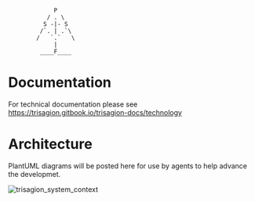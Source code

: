 ```
             P
           / . \
          S -|- S 
         /`. | .`\
        /   `.`   \
             |   
         ____F____
```
# Documentation

For technical documentation please see https://trisagion.gitbook.io/trisagion-docs/technology

# Architecture

PlantUML diagrams will be posted here for use by agents to help advance the developmet.

![trisagion_system_context](https://www.plantuml.com/plantuml/proxy?cache=no&src=https://raw.githubusercontent.com/tttrisagion/3T/refs/heads/main/trisagion_system_context.md)
